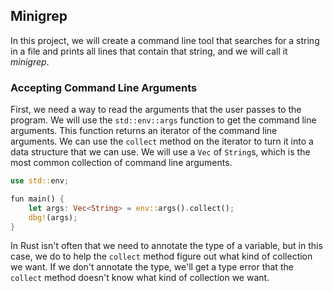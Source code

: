 ## Minigrep
In this project, we will create a command line tool that searches for a string in a file and prints all lines that contain that string, and we will call it *minigrep*.

### Accepting Command Line Arguments
First, we need a way to read the arguments that the user passes to the program. We will use the `std::env::args` function to get the command line arguments. This function returns an iterator of the command line arguments. We can use the `collect` method on the iterator to turn it into a data structure that we can use. We will use a `Vec` of `String`s, which is the most common collection of command line arguments.
```Rust
use std::env;

fun main() {
    let args: Vec<String> = env::args().collect();
    dbg!(args);
}
```
In Rust isn't often that we need to annotate the type of a variable, but in this case, we do to help the `collect` method figure out what kind of collection we want. If we don't annotate the type, we'll get a type error that the `collect` method doesn't know what kind of collection we want.

